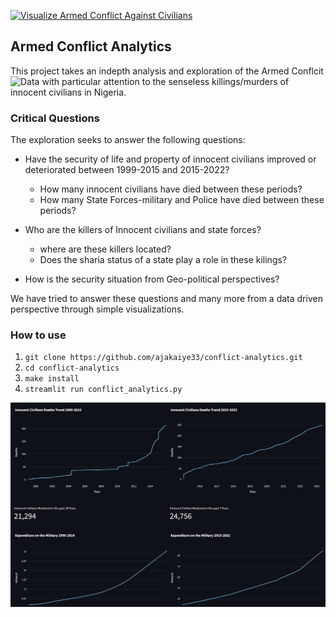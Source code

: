 [![Visualize Armed Conflict Against Civilians](https://github.com/ajakaiye33/conflict-analytics/actions/workflows/main.yml/badge.svg)](https://github.com/ajakaiye33/conflict-analytics/actions/workflows/main.yml)

## Armed Conflict Analytics

This project takes an indepth analysis and  exploration of the  Armed Conflcit ![Data](https://acleddata.com/#/dashboard) with particular 
attention to the senseless killings/murders of innocent civilians in Nigeria.

### Critical Questions
The exploration seeks to answer the following questions:
- Have the  security of life and property of innocent civilians improved  or deteriorated between 1999-2015 and 2015-2022?
  - How many innocent civilians have died between these periods?
  - How many State Forces-military and Police  have died between these periods?

- Who are the  killers of Innocent civilians and state forces?
  - where are these killers located?
  - Does the  sharia status of a state play a role in these kilings?

- How is the security situation from Geo-political perspectives?

We have  tried to  answer these  questions and many more from a  data driven perspective through simple  visualizations.

### How to use
1. `git clone https://github.com/ajakaiye33/conflict-analytics.git`
2. `cd conflict-analytics`
3. `make install`
4. `streamlit run conflict_analytics.py`

![](./images/conflict_analytics-Streamlit.png)
[](./images/conflict_analyticsStreamlit2.png)
[](./images/conflict_analyticsStreamlit3.png)
